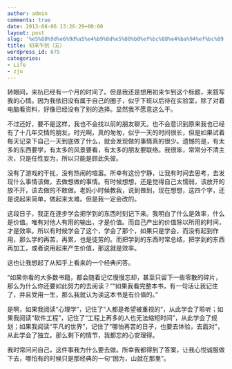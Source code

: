 ```yaml
---
author: admin
comments: true
date: 2013-08-06 13:26:29+00:00
layout: post
slug: '%e5%88%9d%e6%9d%a5%e4%b9%8d%e5%88%b0%ef%bc%88%e4%ba%94%ef%bc%89'
title: 初来乍到（五）
wordpress_id: 675
categories:
- Life
- zju
---
```


转眼间，来杭已经有一个月的时间了。但是我还是想用初来乍到这个标题，来叙写我的心情。因为我依旧没有属于自己的圈子，似乎下班以后待在实验室，除了对着电脑看资料，好像已经没有了别的选择。显然我不愿意这么干。

不过还好，要不是这样，我也不会找以前的朋友聊天。也不会意识到原来我也已经有了十几年交情的朋友。时光啊，真的匆匆，似乎一天的时间很长，但是如果试着每天记录下自己一天到底做了什么，就会发现做的事情真的很少。遗憾的是，有太多的东西要学，有太多的风景要看，有太多的朋友要联络。我很笨，常常分不清主次，只是任性妄为，所以只能是顾此失彼。

没有了游戏的干扰，没有热闹的喧嚣。所幸有这份宁静，让我有时间去思考，去发现什么事情该做，去做想做的事情。有时候想想，还是觉得自己太懦弱，该放开的放不开，该去做的不敢做。老妈小时候教我，说到做到，现在想想，这四个字，还是说起来简单，做起来太难。但是我一定会改的。

这段日子，我正在逐步学会把学到的东西时刻记下来。我明白了什么是效率，什么是价值。唯有对他人有用的输出，才是价值。而自己产出的价值除以所用的时间，才是效率。所以有时候学会了这个，学会了那个，如果只是学会，而没有起到作用，那么学的再苦，再累，也是徒劳的。而把学到的东西时常总结，把学到的东西再加工，或者说用起来产生价值，那这就是效率。

这也让我想起了从知乎上看来的一个经典问答。

“如果你看的大多数书籍，都会随着记忆慢慢忘却，甚至只留下一些零散的碎片，那么为什么你还要如此努力的去阅读？”“如果我看完整本书，有一句话让我记住了，并且受用一生，那么我就认为读这本书是有价值的。”

是啊，如果我阅读“心理学”，记住了“人都是希望被重视的”，从此学会了聆听；如果我阅读“软件工程”，记住了“工程上再多的人也无法缩短时间”，从此学会了规划；如果我阅读“平凡的世界”，记住了“哪怕再苦的日子，也要去体验，去面对”，从此学会了独立。那么剩下的情节，我都忘的心安理得。

我时常问问自己，这件事我为什么要去做。所幸我都得到了答案，让我心悦诚服做下去，哪怕有的时候只是那经典的一句“因为，山就在那里”。
